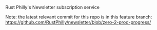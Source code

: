 Rust Philly's Newsletter subscription service

Note: the latest relevant commit for this repo is in this feature branch: https://github.com/RustPhilly/newsletter/blob/zero-2-prod-progress/

